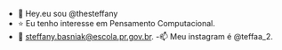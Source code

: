 - 👋 Hey.eu sou @thesteffany
- ⭐ Eu tenho interesse em Pensamento Computacional.
- 📧 steffany.basniak@escola.pr.gov.br.
-📫 Meu instagram é @teffaa_2.



<!---
thesteffany/thesteffany is a ✨ special ✨ repository because its `README.md` (this file) appears on your GitHub profile.
You can click the Preview link to take a look at your changes.
--->
